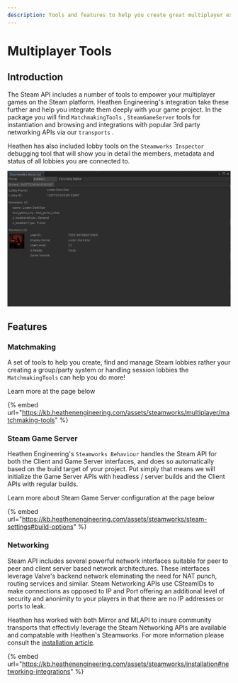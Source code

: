 ```yaml
---
description: Tools and features to help you create great multiplayer experances
---
```


# Multiplayer Tools

## Introduction

The Steam API includes a number of tools to empower your multiplayer games on the Steam platform. Heathen Engineering's integration take these further and help you integrate them deeply with your game project. In the package you will find `MatchmakingTools` , `SteamGameServer` tools for instantiation and browsing and integrations with popular 3rd party networking APIs via our `transports` .&#x20;

Heathen has also included lobby tools on the `Steamworks Inspector` debugging tool that will show you in detail the members, metadata and status of all lobbies you are connected to.

![Screen shot of the Steamworks Inspector Lobbies tab](<../../../../.gitbook/assets/image (36).png>)

## Features

### Matchmaking

A set of tools to help you create, find and manage Steam lobbies rather your creating a group/party system or handling session lobbies the `MatchmakingTools` can help you do more!

Learn more at the page below

{% embed url="https://kb.heathenengineering.com/assets/steamworks/multiplayer/matchmaking-tools" %}

### Steam Game Server

Heathen Engineering's `Steamworks Behaviour` handles the Steam API for both the Client and Game Server interfaces, and does so automatically based on the build target of your project. Put simply that means we will initialize the Game Server APIs with headless / server builds and the Client APIs with regular builds.&#x20;

Learn more about Steam Game Server configuration at the page below

{% embed url="https://kb.heathenengineering.com/assets/steamworks/steam-settings#build-options" %}

### Networking

Steam API includes several powerful network interfaces suitable for peer to peer and client server based network architectures. These interfaces leverage Valve's backend network eleminating the need for NAT punch, routing services and similar. Steam Networking APIs use CSteamIDs to make connections as opposed to IP and Port offering an additional level of security and anonimity to your players in that there are no IP addresses or ports to leak.

Heathen has worked with both Mirror and MLAPI to insure community transports that effectivly leverage the Steam Networking APIs are available and compatable with Heathen's Steamworks. For more information please consult the [installation article](../../../bgsdk/bgsdk-install.md).

{% embed url="https://kb.heathenengineering.com/assets/steamworks/installation#networking-integrations" %}
